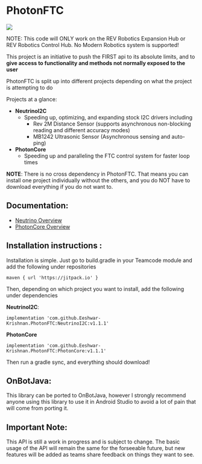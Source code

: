 # PhotonFTC
[![](https://jitpack.io/v/Eeshwar-Krishnan/PhotonFTC.svg)](https://jitpack.io/#Eeshwar-Krishnan/PhotonFTC)

NOTE: This code will ONLY work on the REV Robotics Expansion Hub or REV Robotics Control Hub. No Modern Robotics system is supported!

This project is an initiative to push the FIRST api to its absolute limits, and to **give access to functionality and methods not normally exposed to the user**

PhotonFTC is split up into different projects depending on what the project is attempting to do

Projects at a glance:
 - **NeutrinoI2C**
      - Speeding up, optimizing, and expanding stock I2C drivers including
           - Rev 2M Distance Sensor (supports asynchronous non-blocking reading and different accuracy modes)
           - MB1242 Ultrasonic Sensor (Asynchronous sensing and auto-ping)
 - **PhotonCore**
     - Speeding up and paralleling the FTC control system for faster loop times

**NOTE**: There is no cross dependency in PhotonFTC. That means you can install one project individually without the others, and you do NOT have to download everything if you do not want to.

## Documentation:
 - [Neutrino Overview](https://github.com/Eeshwar-Krishnan/PhotonFTC/blob/main/doc/neutrino_overview.md)
 - [PhotonCore Overview](https://github.com/Eeshwar-Krishnan/PhotonFTC/blob/main/doc/photon_overview.md)

## Installation instructions :
Installation is simple. Just go to build.gradle in your Teamcode module and add the following under repositories

```
maven { url 'https://jitpack.io' }
```

Then, depending on which project you want to install, add the following under dependencies

**NeutrinoI2C**:
```
implementation 'com.github.Eeshwar-Krishnan.PhotonFTC:NeutrinoI2C:v1.1.1'
```

**PhotonCore**
```
implementation 'com.github.Eeshwar-Krishnan.PhotonFTC:PhotonCore:v1.1.1'
```

Then run a gradle sync, and everything should download!

## OnBotJava:
This library can be ported to OnBotJava, however I strongly recommend anyone using this library to use it in Android Studio to avoid a lot of pain that will come from porting it.

## Important Note:
This API is still a work in progress and is subject to change. The basic usage of the API will remain the same for the forseeable future, but new features will be added as teams share feedback on things they want to see. 

